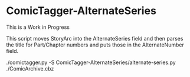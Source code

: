 # ComicTagger-AlternateSeries

This is a Work in Progress

This script moves StoryArc into the AlternateSeries field and then parses the title for Part/Chapter numbers and puts those in the AlternateNumber field.


./comictagger.py -S ComicTagger-AlternateSeries/alternate-series.py ./ComicArchive.cbz
